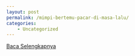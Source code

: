 ```yaml
---
layout: post
permalink: /mimpi-bertemu-pacar-di-masa-lalu/
categories:
    - Uncategorized
---
```


[Baca Selengkapnya](/10)